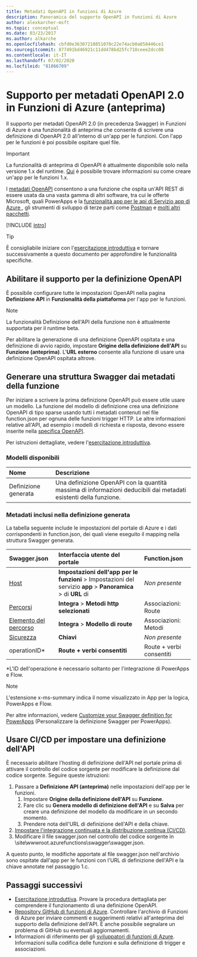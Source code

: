 ```yaml
---
title: Metadati OpenAPI in funzioni di Azure
description: Panoramica del supporto OpenAPI in Funzioni di Azure
author: alexkarcher-msft
ms.topic: conceptual
ms.date: 03/23/2017
ms.author: alkarche
ms.openlocfilehash: cbfd0e36307210851070c22e74acb0a858446ce1
ms.sourcegitcommit: 877491bd46921c11dd478bd25fc718ceee2dcc08
ms.contentlocale: it-IT
ms.lasthandoff: 07/02/2020
ms.locfileid: "81866709"
---
```

# <a name="openapi-20-metadata-support-in-azure-functions-preview"></a>Supporto per metadati OpenAPI 2.0 in Funzioni di Azure (anteprima)
Il supporto per metadati OpenAPI 2.0 (in precedenza Swagger) in Funzioni di Azure è una funzionalità di anteprima che consente di scrivere una definizione di OpenAPI 2.0 all'interno di un'app per le funzioni. Con l'app per le funzioni è poi possibile ospitare quel file.

> [!IMPORTANT]
> La funzionalità di anteprima di OpenAPI è attualmente disponibile solo nella versione 1.x del runtime. [Qui](./functions-versions.md#creating-1x-apps) è possibile trovare informazioni su come creare un'app per le funzioni 1.x.

I [metadati OpenAPI](https://swagger.io/) consentono a una funzione che ospita un'API REST di essere usata da una vasta gamma di altri software, tra cui le offerte Microsoft, quali PowerApps e la [funzionalità app per le api di Servizio app di Azure ](../app-service/overview.md), gli strumenti di sviluppo di terze parti come [Postman](https://www.getpostman.com/docs/importing_swagger) e [molti altri pacchetti](https://swagger.io/tools/).

[!INCLUDE [intro](../../includes/functions-bindings-intro.md)]

>[!TIP]
>È consigliabile iniziare con l'[esercitazione introduttiva](./functions-api-definition-getting-started.md) e tornare successivamente a questo documento per approfondire le funzionalità specifiche.

## <a name="enable-openapi-definition-support"></a><a name="enable"></a>Abilitare il supporto per la definizione OpenAPI
È possibile configurare tutte le impostazioni OpenAPI nella pagina **Definizione API** in **Funzionalità della piattaforma** per l'app per le funzioni.

> [!NOTE]
> La funzionalità Definizione dell'API della funzione non è attualmente supportata per il runtime beta.

Per abilitare la generazione di una definizione OpenAPI ospitata e una definizione di avvio rapido, impostare **Origine della definizione dell'API** su **Funzione (anteprima)**. L'**URL esterno** consente alla funzione di usare una definizione OpenAPI ospitata altrove.

## <a name="generate-a-swagger-skeleton-from-your-functions-metadata"></a><a name="generate-definition"></a>Generare una struttura Swagger dai metadati della funzione
Per iniziare a scrivere la prima definizione OpenAPI può essere utile usare un modello. La funzione del modello di definizione crea una definizione OpenAPI di tipo sparse usando tutti i metadati contenuti nel file function.json per ognuna delle funzioni trigger HTTP. Le altre informazioni relative all'API, ad esempio i modelli di richiesta e risposta, devono essere inserite nella [specifica OpenAPI](https://swagger.io/specification/).

Per istruzioni dettagliate, vedere l'[esercitazione introduttiva](./functions-api-definition-getting-started.md).

### <a name="available-templates"></a><a name="templates"></a>Modelli disponibili

|Nome| Descrizione |
|:-----|:-----|
|Definizione generata|Una definizione OpenAPI con la quantità massima di informazioni deducibili dai metadati esistenti della funzione.|

### <a name="included-metadata-in-the-generated-definition"></a><a name="quickstart-details"></a>Metadati inclusi nella definizione generata

La tabella seguente include le impostazioni del portale di Azure e i dati corrispondenti in function.json, dei quali viene eseguito il mapping nella struttura Swagger generata.

|Swagger.json|Interfaccia utente del portale|Function.json|
|:----|:-----|:-----|
|[Host](https://swagger.io/specification/#fixed-fields-15)|**Impostazioni dell'app per le funzioni**  >  Impostazioni del servizio **app**  >  **Panoramica**  >  di **URL** di|*Non presente*
|[Percorsi](https://swagger.io/specification/#paths-object-29)|**Integra**  >  **Metodi http selezionati**|Associazioni: Route
|[Elemento del percorso](https://swagger.io/specification/#path-item-object-32)|**Integra**  >  **Modello di route**|Associazioni: Metodi
|[Sicurezza](https://swagger.io/specification/#security-scheme-object-112)|**Chiavi**|*Non presente*|
|operationID*|**Route + verbi consentiti**|Route + verbi consentiti|

\*L'ID dell'operazione è necessario soltanto per l'integrazione di PowerApps e Flow.
> [!NOTE]
> L'estensione x-ms-summary indica il nome visualizzato in App per la logica, PowerApps e Flow.
>
> Per altre informazioni, vedere [Customize your Swagger definition for PowerApps](https://docs.microsoft.com/connectors/custom-connectors/openapi-extensions) (Personalizzare la definizione Swagger per PowerApps).

## <a name="use-cicd-to-set-an-api-definition"></a><a name="CICD"></a>Usare CI/CD per impostare una definizione dell'API

 È necessario abilitare l'hosting di definizione dell'API nel portale prima di attivare il controllo del codice sorgente per modificare la definizione dal codice sorgente. Seguire queste istruzioni:

1. Passare a **Definizione API (anteprima)** nelle impostazioni dell'app per le funzioni.
   1. Impostare **Origine della definizione dell'API** su **Funzione**.
   1. Fare clic su **Genera modello di definizione dell'API** e su **Salva** per creare una definizione del modello da modificare in un secondo momento.
   1. Prendere nota dell'URL di definizione dell'API e della chiave.
1. [Impostare l'integrazione continuata e la distribuzione continua (CI/CD)](https://docs.microsoft.com/azure/azure-functions/functions-continuous-deployment#requirements-for-continuous-deployment).
2. Modificare il file swagger.json nel controllo del codice sorgente in \site\wwwroot\.azurefunctions\swagger\swagger.json.

A questo punto, le modifiche apportate al file swagger.json nell'archivio sono ospitate dall'app per le funzioni con l'URL di definizione dell'API e la chiave annotate nel passaggio 1.c.

## <a name="next-steps"></a>Passaggi successivi
* [Esercitazione introduttiva](functions-api-definition-getting-started.md). Provare la procedura dettagliata per comprendere il funzionamento di una definizione OpenAPI.
* [Repository GitHub di funzioni di Azure](https://github.com/Azure/Azure-Functions/). Controllare l'archivio di Funzioni di Azure per inviare commenti e suggerimenti relativi all'anteprima del supporto della definizione dell'API. È anche possibile segnalare un problema di GitHub su eventuali aggiornamenti.
* Informazioni di riferimento per gli [sviluppatori di funzioni di Azure](functions-reference.md). Informazioni sulla codifica delle funzioni e sulla definizione di trigger e associazioni.
